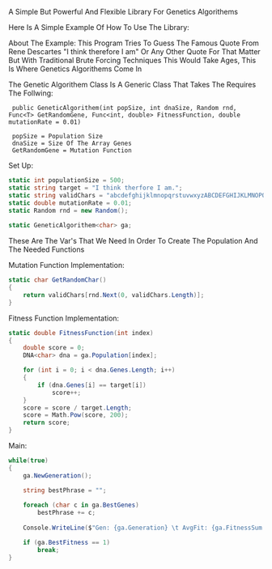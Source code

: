A Simple But Powerful And Flexible Library For Genetics Algorithems 

Here Is A Simple Example Of How To Use The Library:

About The Example:
This Program Tries To Guess The Famous Quote From Rene Descartes "I think therefore I am" Or Any Other Quote For That Matter
But With Traditional Brute Forcing Techniques This Would Take Ages, This Is Where Genetics Algorithems Come In

The Genetic Algorithem Class Is A Generic Class That Takes The Requires The Follwing: 

     public GeneticAlgorithem(int popSize, int dnaSize, Random rnd, Func<T> GetRandomGene, Func<int, double> FitnessFunction, double mutationRate = 0.01)
     
     popSize = Population Size
     dnaSize = Size Of The Array Genes
     GetRandomGene = Mutation Function

Set Up:
```csharp
static int populationSize = 500;
static string target = "I think therfore I am.";
static string validChars = "abcdefghijklmnopqrstuvwxyzABCDEFGHIJKLMNOPQRSTUVWXYZ.!?,'– ";
static double mutationRate = 0.01;
static Random rnd = new Random();
        
static GeneticAlgorithem<char> ga;

```
These Are The Var's That We Need In Order To Create The Population And The Needed Functions

Mutation Function Implementation:
```csharp
static char GetRandomChar()
{
    return validChars[rnd.Next(0, validChars.Length)];
}
```
Fitness Function Implementation:
```csharp
static double FitnessFunction(int index)
{
    double score = 0;
    DNA<char> dna = ga.Population[index];

    for (int i = 0; i < dna.Genes.Length; i++)
    {
        if (dna.Genes[i] == target[i])
            score++;
    }
    score = score / target.Length;
    score = Math.Pow(score, 200);
    return score;
}
```

Main:
```csharp
while(true)
{
    ga.NewGeneration();

    string bestPhrase = "";
    
    foreach (char c in ga.BestGenes)
        bestPhrase += c;
        
    Console.WriteLine($"Gen: {ga.Generation} \t AvgFit: {ga.FitnessSum / populationSize} \t Current Best: {bestPhrase}");

    if (ga.BestFitness == 1)
        break;
}

```
